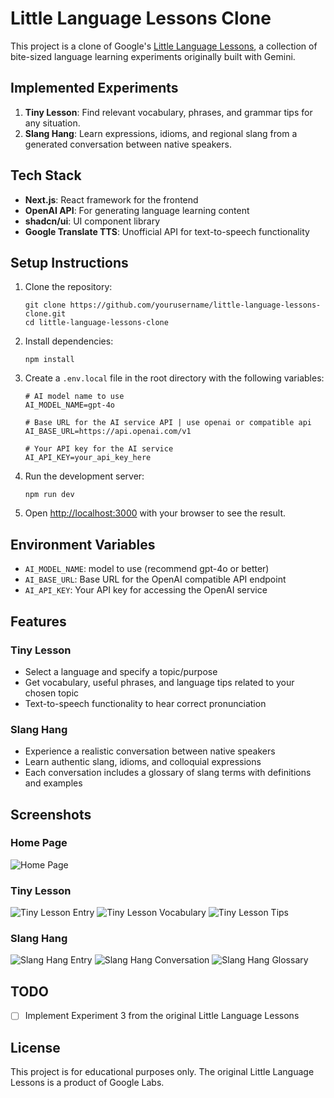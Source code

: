 # Little Language Lessons Clone

This project is a clone of Google's [Little Language Lessons](https://labs.google/lll/en/experiments), a collection of bite-sized language learning experiments originally built with Gemini.

## Implemented Experiments

1. **Tiny Lesson**: Find relevant vocabulary, phrases, and grammar tips for any situation.
2. **Slang Hang**: Learn expressions, idioms, and regional slang from a generated conversation between native speakers.

## Tech Stack

- **Next.js**: React framework for the frontend
- **OpenAI API**: For generating language learning content
- **shadcn/ui**: UI component library
- **Google Translate TTS**: Unofficial API for text-to-speech functionality

## Setup Instructions

1. Clone the repository:

   ```
   git clone https://github.com/yourusername/little-language-lessons-clone.git
   cd little-language-lessons-clone
   ```

2. Install dependencies:

   ```
   npm install
   ```

3. Create a `.env.local` file in the root directory with the following variables:

   ```
   # AI model name to use
   AI_MODEL_NAME=gpt-4o

   # Base URL for the AI service API | use openai or compatible api
   AI_BASE_URL=https://api.openai.com/v1

   # Your API key for the AI service
   AI_API_KEY=your_api_key_here
   ```

4. Run the development server:

   ```
   npm run dev
   ```

5. Open [http://localhost:3000](http://localhost:3000) with your browser to see the result.

## Environment Variables

- `AI_MODEL_NAME`: model to use (recommend gpt-4o or better)
- `AI_BASE_URL`: Base URL for the OpenAI compatible API endpoint
- `AI_API_KEY`: Your API key for accessing the OpenAI service

## Features

### Tiny Lesson

- Select a language and specify a topic/purpose
- Get vocabulary, useful phrases, and language tips related to your chosen topic
- Text-to-speech functionality to hear correct pronunciation

### Slang Hang

- Experience a realistic conversation between native speakers
- Learn authentic slang, idioms, and colloquial expressions
- Each conversation includes a glossary of slang terms with definitions and examples

## Screenshots

### Home Page

![Home Page](./images/home.png)

### Tiny Lesson

![Tiny Lesson Entry](./images/tiny_entry.png)
![Tiny Lesson Vocabulary](./images/tiny1.png)
![Tiny Lesson Tips](./images/tiny2.png)

### Slang Hang

![Slang Hang Entry](./images/slang_entry.png)
![Slang Hang Conversation](./images/slang1.png)
![Slang Hang Glossary](./images/slang2.png)

## TODO

- [ ] Implement Experiment 3 from the original Little Language Lessons

## License

This project is for educational purposes only. The original Little Language Lessons is a product of Google Labs.
